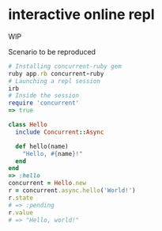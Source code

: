 # interactive online repl

WIP


Scenario to be reproduced 

```ruby
# Installing concurrent-ruby gem 
ruby app.rb concurrent-ruby
# Launching a repl session
irb
# Inside the session
require 'concurrent'
=> true

class Hello
  include Concurrent::Async

  def hello(name)
    "Hello, #{name}!"
  end
end
=> :hello
concurrent = Hello.new
r = concurrent.async.hello('World!') 
r.state
# => :pending
r.value 
# => "Hello, world!"
```




